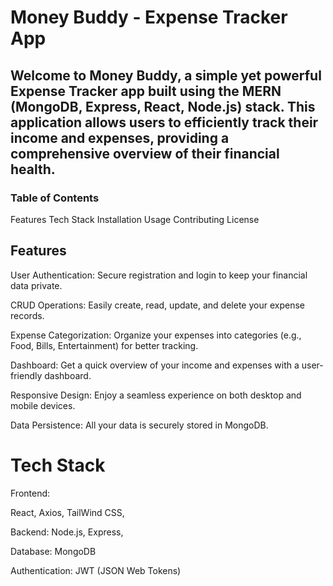 # Money Buddy - Expense Tracker App
## Welcome to Money Buddy, a simple yet powerful Expense Tracker app built using the MERN (MongoDB, Express, React, Node.js) stack. This application allows users to efficiently track their income and expenses, providing a comprehensive overview of their financial health.

### Table of Contents
Features
Tech Stack
Installation
Usage
Contributing
License

## Features

User Authentication: Secure registration and login to keep your financial data private. 

CRUD Operations: Easily create, read, update, and delete your expense records.

Expense Categorization: Organize your expenses into categories (e.g., Food, Bills, Entertainment) for better tracking.

Dashboard: Get a quick overview of your income and expenses with a user-friendly dashboard.

Responsive Design: Enjoy a seamless experience on both desktop and mobile devices.

Data Persistence: All your data is securely stored in MongoDB.

# Tech Stack
Frontend:

React,
Axios,
TailWind CSS,

Backend:
Node.js,
Express,

Database:
MongoDB

Authentication:
JWT (JSON Web Tokens)
